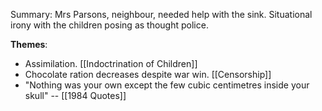 Summary: Mrs Parsons, neighbour, needed help with the sink. Situational irony with the children posing as thought police. 

**Themes**:
- Assimilation. [[Indoctrination of Children]]
- Chocolate ration decreases despite war win. [[Censorship]]
- "Nothing was your own except the few cubic centimetres inside your skull" -- [[1984 Quotes]]